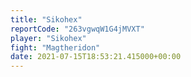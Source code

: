 ```yaml
---
title: "Sikohex"
reportCode: "263vgwqW1G4jMVXT"
player: "Sikohex"
fight: "Magtheridon"
date: 2021-07-15T18:53:21.415000+00:00
---
```

